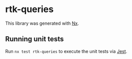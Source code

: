 # rtk-queries

This library was generated with [Nx](https://nx.dev).

## Running unit tests

Run `nx test rtk-queries` to execute the unit tests via [Jest](https://jestjs.io).

